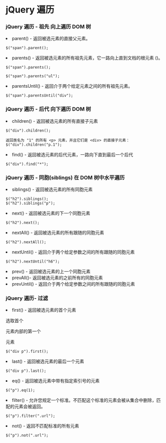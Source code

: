 # jQuery 遍历

### jQuery 遍历 - 祖先  向上遍历 DOM 树
<li>parent() -  返回被选元素的直接父元素。

    $("span").parent();

<li>parents() - 返回被选元素的所有祖先元素，它一路向上直到文档的根元素 (<html>)。

    $("span").parents();

    $("span").parents("ul");

<li>parentsUntil() - 返回介于两个给定元素之间的所有祖先元素。

    $("span").parentsUntil("div");


### jQuery 遍历 - 后代   向下遍历 DOM 树

<li> children()  - 返回被选元素的所有直接子元素

    $("div").children();

    返回类名为 "1" 的所有 <p> 元素，并且它们是 <div> 的直接子元素：
    $("div").children("p.1");


<li> find() - 返回被选元素的后代元素，一路向下直到最后一个后代

    $("div").find("*");


### jQuery 遍历 - 同胞(siblings)  在 DOM 树中水平遍历
<li>siblings()  - 返回被选元素的所有同胞元素

    $("h2").siblings();
    $("h2").siblings("p");

<li>next() - 返回被选元素的下一个同胞元素


    $("h2").next();

<li>nextAll()  - 返回被选元素的所有跟随的同胞元素

    $("h2").nextAll();

<li>nextUntil()  - 返回介于两个给定参数之间的所有跟随的同胞元素

    $("h2").nextUntil("h6");


<li>prev()  - 返回被选元素的上一个同胞元素
<li>prevAll()- 返回被选元素的之前所有的同胞元素
<li>prevUntil() - 返回介于两个给定参数之间的所有跟随的同胞元素


### jQuery 遍历- 过滤
<li> first() - 返回被选元素的首个元素

选取首个 <div> 元素内部的第一个 <p> 元素

    $("div p").first();


<li> last() - 返回被选元素的最后一个元素

    $("div p").last();

<li> eq() - 返回被选元素中带有指定索引号的元素  

    $("p").eq(1);

<li> filter() - 允许您规定一个标准。不匹配这个标准的元素会被从集合中删除，匹配的元素会被返回。

    $("p").filter(".url");

<li> not() - 返回不匹配标准的所有元素

    $("p").not(".url");
